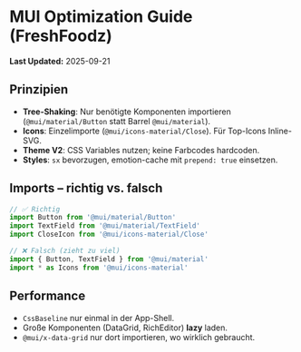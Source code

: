 # MUI Optimization Guide (FreshFoodz)

**Last Updated:** 2025-09-21

## Prinzipien
- **Tree-Shaking**: Nur benötigte Komponenten importieren (`@mui/material/Button` statt Barrel `@mui/material`).
- **Icons**: Einzelimporte (`@mui/icons-material/Close`). Für Top-Icons Inline-SVG.
- **Theme V2**: CSS Variables nutzen; keine Farbcodes hardcoden.
- **Styles**: `sx` bevorzugen, emotion-cache mit `prepend: true` einsetzen.

## Imports – richtig vs. falsch
```ts
// ✅ Richtig
import Button from '@mui/material/Button'
import TextField from '@mui/material/TextField'
import CloseIcon from '@mui/icons-material/Close'

// ❌ Falsch (zieht zu viel)
import { Button, TextField } from '@mui/material'
import * as Icons from '@mui/icons-material'
```

## Performance
- `CssBaseline` nur einmal in der App-Shell.
- Große Komponenten (DataGrid, RichEditor) **lazy** laden.
- `@mui/x-data-grid` nur dort importieren, wo wirklich gebraucht.

